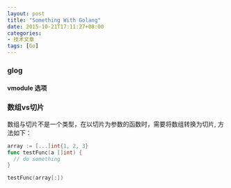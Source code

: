 ```yaml
---
layout: post
title: "Something With Golang"
date: 2015-10-21T17:11:27+08:00
categories:
- 技术文章
tags: [Go]
---
```

### glog

#### vmodule 选项

### 数组vs切片

数组与切片不是一个类型，在以切片为参数的函数时，需要将数组转换为切片, 方法如下：
```go
array := [...]int{1, 2, 3}
func testFunc(a []int) {
  // do something
}

testFunc(array[:])
```
